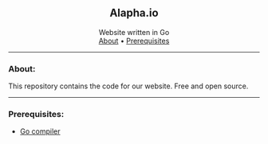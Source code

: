 <div align="center">
<h2>Alapha.io</h2>
Website written in Go
</div>

<div align="center">
<a href="#about">About</a> •
<a href="#prerequisites">Prerequisites</a>
</div>

---------------

### About:

This repository contains the code for our website. Free and open source.

---------------

### Prerequisites:
- <a href="https://go.dev/doc/install">Go compiler</a>
